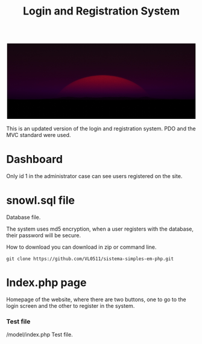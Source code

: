 <center>
    <h1>Login and Registration System</h1>
    <img src="./view/bootstrap/img/bg1.jpg" width="500" height="200" style="margin-top:50px;">
</center>

This is an updated version of the login and registration system. PDO and the MVC standard were used.

# Dashboard

Only id 1 in the administrator case can see users registered on the site.

# snowl.sql file

Database file.

The system uses md5 encryption, when a user registers with the database, their password will be secure.

How to download you can download in zip or command line.

```
git clone https://github.com/VL0511/sistema-simples-em-php.git
```

# Index.php page

Homepage of the website, where there are two buttons, one to go to the login screen and the other to register in the system.


### Test file

/model/index.php Test file.
